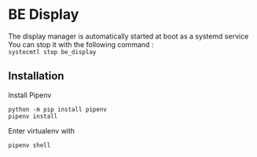 # BE Display

The display manager is automatically started at boot as a systemd service
You can stop it with the following command :  
```systecmtl stop be_display```

## Installation

Install Pipenv

```
python -m pip install pipenv
pipenv install
```

Enter virtualenv with

```
pipenv shell
```